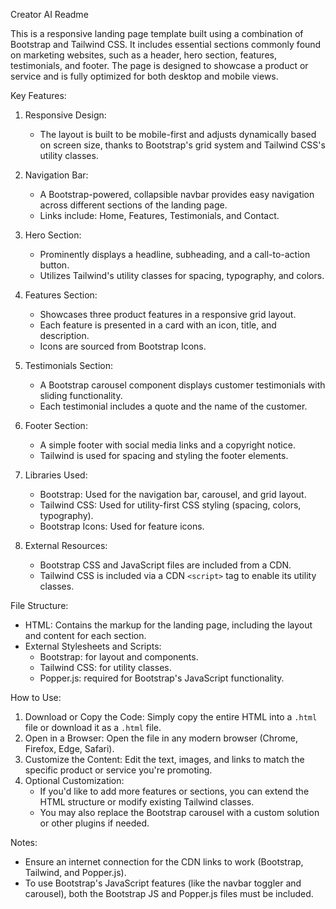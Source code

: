 Creator AI Readme

This is a responsive landing page template built using a combination of Bootstrap and Tailwind CSS. It includes essential sections commonly found on marketing websites, such as a header, hero section, features, testimonials, and footer. The page is designed to showcase a product or service and is fully optimized for both desktop and mobile views.

 Key Features:
1. Responsive Design: 
   - The layout is built to be mobile-first and adjusts dynamically based on screen size, thanks to Bootstrap's grid system and Tailwind CSS's utility classes.
   
2. Navigation Bar:
   - A Bootstrap-powered, collapsible navbar provides easy navigation across different sections of the landing page.
   - Links include: Home, Features, Testimonials, and Contact.

3. Hero Section:
   - Prominently displays a headline, subheading, and a call-to-action button.
   - Utilizes Tailwind's utility classes for spacing, typography, and colors.

4. Features Section:
   - Showcases three product features in a responsive grid layout.
   - Each feature is presented in a card with an icon, title, and description.
   - Icons are sourced from Bootstrap Icons.

5. Testimonials Section:
   - A Bootstrap carousel component displays customer testimonials with sliding functionality.
   - Each testimonial includes a quote and the name of the customer.

6. Footer Section:
   - A simple footer with social media links and a copyright notice.
   - Tailwind is used for spacing and styling the footer elements.

7. Libraries Used:
   - Bootstrap: Used for the navigation bar, carousel, and grid layout.
   - Tailwind CSS: Used for utility-first CSS styling (spacing, colors, typography).
   - Bootstrap Icons: Used for feature icons.
   
8. External Resources:
   - Bootstrap CSS and JavaScript files are included from a CDN.
   - Tailwind CSS is included via a CDN `<script>` tag to enable its utility classes.

 File Structure:
- HTML: Contains the markup for the landing page, including the layout and content for each section.
- External Stylesheets and Scripts:
  - Bootstrap: for layout and components.
  - Tailwind CSS: for utility classes.
  - Popper.js: required for Bootstrap's JavaScript functionality.

 How to Use:
1. Download or Copy the Code: Simply copy the entire HTML into a `.html` file or download it as a `.html` file.
2. Open in a Browser: Open the file in any modern browser (Chrome, Firefox, Edge, Safari).
3. Customize the Content: Edit the text, images, and links to match the specific product or service you're promoting.
4. Optional Customization:
   - If you'd like to add more features or sections, you can extend the HTML structure or modify existing Tailwind classes.
   - You may also replace the Bootstrap carousel with a custom solution or other plugins if needed.

 Notes:
- Ensure an internet connection for the CDN links to work (Bootstrap, Tailwind, and Popper.js).
- To use Bootstrap's JavaScript features (like the navbar toggler and carousel), both the Bootstrap JS and Popper.js files must be included.
